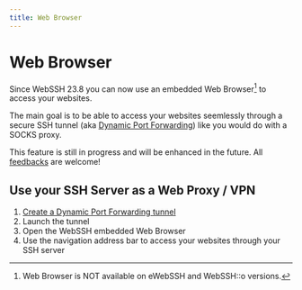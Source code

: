 ```yaml
---
title: Web Browser
---
```

# Web Browser
Since WebSSH 23.8 you can now use an embedded Web Browser[^1] to access your websites.

The main goal is to be able to access your websites seemlessly through a secure SSH tunnel (aka [Dynamic Port Forwarding](/documentation/help/networking/dynamic-port-forwarding/)) like you would do with a SOCKS proxy.

This feature is still in progress and will be enhanced in the future. All [feedbacks](/support/) are welcome!

## Use your SSH Server as a Web Proxy / VPN
1. [Create a Dynamic Port Forwarding tunnel](/documentation/help/networking/dynamic-port-forwarding/)
2. Launch the tunnel
3. Open the WebSSH embedded Web Browser
4. Use the navigation address bar to access your websites through your SSH server

[^1]: Web Browser is NOT available on eWebSSH and WebSSH::o versions.